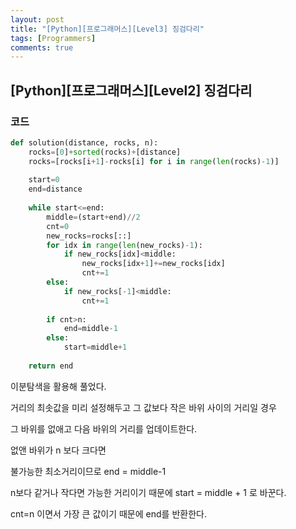 ```yaml
---
layout: post
title: "[Python][프로그래머스][Level3] 징검다리"
tags: [Programmers]
comments: true
---
```


## [Python][프로그래머스][Level2] 징검다리

### 코드

```python
def solution(distance, rocks, n):
    rocks=[0]+sorted(rocks)+[distance]
    rocks=[rocks[i+1]-rocks[i] for i in range(len(rocks)-1)]
    
    start=0
    end=distance
    
    while start<=end:
        middle=(start+end)//2
        cnt=0
        new_rocks=rocks[::]
        for idx in range(len(new_rocks)-1):
            if new_rocks[idx]<middle:
                new_rocks[idx+1]+=new_rocks[idx]
                cnt+=1
        else:
            if new_rocks[-1]<middle:
                cnt+=1
        
        if cnt>n:
            end=middle-1
        else:
            start=middle+1
    
    return end
```

이분탐색을 활용해 풀었다.

거리의 최솟값을 미리 설정해두고 그 값보다 작은 바위 사이의 거리일 경우

그 바위를 없애고 다음 바위의 거리를 업데이트한다.

없앤 바위가 n 보다 크다면

불가능한 최소거리이므로 end = middle-1

n보다 같거나 작다면 가능한 거리이기 때문에 start = middle + 1 로 바꾼다.

cnt=n 이면서 가장 큰 값이기 때문에 end를 반환한다.


